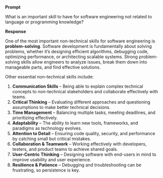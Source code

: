 **Prompt**

What is an important skill to have for software engineering not related to language or programming knowledge?

**Response**

One of the most important non-technical skills for software engineering is **problem-solving**. Software development is fundamentally about solving problems, whether it’s designing efficient algorithms, debugging code, optimizing performance, or architecting scalable systems. Strong problem-solving skills allow engineers to analyze issues, break them down into manageable parts, and find effective solutions.

Other essential non-technical skills include:

1. **Communication Skills** – Being able to explain complex technical concepts to non-technical stakeholders and collaborate effectively with teams.
2. **Critical Thinking** – Evaluating different approaches and questioning assumptions to make better technical decisions.
3. **Time Management** – Balancing multiple tasks, meeting deadlines, and prioritizing effectively.
4. **Adaptability** – The ability to learn new tools, frameworks, and paradigms as technology evolves.
5. **Attention to Detail** – Ensuring code quality, security, and performance by catching small but critical mistakes.
6. **Collaboration & Teamwork** – Working effectively with developers, testers, and product teams to achieve shared goals.
7. **User-Centric Thinking** – Designing software with end-users in mind to improve usability and user experience.
8. **Resilience & Patience** – Debugging and troubleshooting can be frustrating, so persistence is key.
